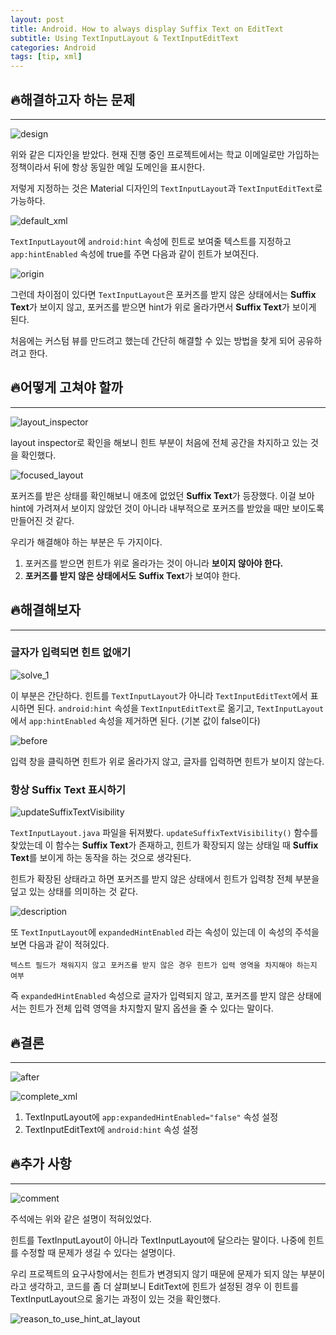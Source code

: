 ```yaml
---
layout: post
title: Android. How to always display Suffix Text on EditText
subtitle: Using TextInputLayout & TextInputEditText
categories: Android
tags: [tip, xml]
---
```


## 🔥해결하고자 하는 문제

---

![design](https://user-images.githubusercontent.com/44221447/170051583-5eb36c81-f268-4b79-bbbf-8ba05242b684.png)

위와 같은 디자인을 받았다. 현재 진행 중인 프로젝트에서는 학교 이메일로만 가입하는 정책이라서 뒤에 항상 동일한 메일 도메인을 표시한다.

저렇게 지정하는 것은 Material 디자인의 `TextInputLayout`과 `TextInputEditText`로 가능하다.

![default_xml](https://user-images.githubusercontent.com/44221447/170088134-dd8e4497-b492-4951-90cd-ffdb02a356a5.png)

`TextInputLayout`에 `android:hint` 속성에 힌트로 보여줄 텍스트를 지정하고 `app:hintEnabled` 속성에 true를 주면 다음과 같이 힌트가 보여진다.

![origin](https://user-images.githubusercontent.com/44221447/170208594-810878f2-4b19-4e2c-97bc-ee617bbd1aac.gif)

그런데 차이점이 있다면 `TextInputLayout`은 포커즈를 받지 않은 상태에서는 **Suffix Text**가 보이지 않고, 포커즈를 받으면 hint가 위로 올라가면서 **Suffix Text**가 보이게 된다.

처음에는 커스텀 뷰를 만드려고 했는데 간단히 해결할 수 있는 방법을 찾게 되어 공유하려고 한다.

## 🔥어떻게 고쳐야 할까

---

![layout_inspector](https://user-images.githubusercontent.com/44221447/170061800-66c0a697-82cc-481f-8f3c-4ee19da0c2d6.png)

layout inspector로 확인을 해보니 힌트 부분이 처음에 전체 공간을 차지하고 있는 것을 확인했다.

![focused_layout](https://user-images.githubusercontent.com/44221447/170062812-3c70ae8c-1ee4-4b5a-b9a8-a84962e7839b.png)

포커즈를 받은 상태를 확인해보니 애초에 없었던 **Suffix Text**가 등장했다. 이걸 보아 hint에 가려져서 보이지 않았던 것이 아니라 내부적으로 포커즈를 받았을 때만 보이도록 만들어진 것 같다.

우리가 해결해야 하는 부분은 두 가지이다.

1. 포커즈를 받으면 힌트가 위로 올라가는 것이 아니라 **보이지 않아야 한다.**
2. **포커즈를 받지 않은 상태에서도** **Suffix Text**가 보여야 한다.

## 🔥해결해보자

---

### 글자가 입력되면 힌트 없애기

![solve_1](https://user-images.githubusercontent.com/44221447/170088259-aaf0ff95-07b6-4ccf-990d-c0a459e13d84.png)

이 부분은 간단하다. 힌트를 `TextInputLayout`가 아니라 `TextInputEditText`에서 표시하면 된다. `android:hint` 속성을 `TextInputEditText`로 옮기고, `TextInputLayout`에서 `app:hintEnabled` 속성을 제거하면 된다. (기본 값이 false이다)

![before](https://user-images.githubusercontent.com/44221447/170207633-b0d86662-409f-4c19-9f87-6c1454621171.gif)

입력 창을 클릭하면 힌트가 위로 올라가지 않고, 글자를 입력하면 힌트가 보이지 않는다.

### 항상 **Suffix Text** 표시하기

![updateSuffixTextVisibility](https://user-images.githubusercontent.com/44221447/170070246-07ea1cbf-c147-4161-987e-a6b2347a753d.png)

`TextInputLayout.java` 파일을 뒤져봤다. `updateSuffixTextVisibility()` 함수를 찾았는데 이 함수는 **Suffix Text**가 존재하고, 힌트가 확장되지 않는 상태일 때 **Suffix Text**를 보이게 하는 동작을 하는 것으로 생각된다.

힌트가 확장된 상태라고 하면 포커즈를 받지 않은 상태에서 힌트가 입력창 전체 부분을 덮고 있는 상태를 의미하는 것 같다.

![description](https://user-images.githubusercontent.com/44221447/170020093-ceb93cf2-93bd-4226-9eb3-25bb742d75d6.png)

또 `TextInputLayout`에 `expandedHintEnabled` 라는 속성이 있는데 이 속성의 주석을 보면 다음과 같이 적혀있다.

```text
텍스트 필드가 채워지지 않고 포커즈를 받지 않은 경우 힌트가 입력 영역을 차지해야 하는지 여부
```

즉 `expandedHintEnabled` 속성으로 글자가 입력되지 않고, 포커즈를 받지 않은 상태에서는 힌트가 전체 입력 영역을 차지할지 말지 옵션을 줄 수 있다는 말이다.

## 🔥결론

---

![after](https://user-images.githubusercontent.com/44221447/170207931-611b789a-3f73-4c20-ace8-7ca61da26bb4.gif)

![complete_xml](https://user-images.githubusercontent.com/44221447/170086485-2277cab1-c41a-4900-9770-e90d6c3fe53f.png)

1. TextInputLayout에 `app:expandedHintEnabled="false"` 속성 설정
2. TextInputEditText에 `android:hint` 속성 설정

## 🔥추가 사항

---

![comment](https://user-images.githubusercontent.com/44221447/170086891-751d4064-06e4-4514-9adc-6906dcd44e5c.png)

주석에는 위와 같은 설명이 적혀있었다.

힌트를 TextInputLayout이 아니라 TextInputLayout에 달으라는 말이다. 나중에 힌트를 수정할 때 문제가 생길 수 있다는 설명이다.

우리 프로젝트의 요구사항에서는 힌트가 변경되지 않기 때문에 문제가 되지 않는 부분이라고 생각하고, 코드를 좀 더 살펴보니 EditText에 힌트가 설정된 경우 이 힌트를 TextInputLayout으로 옮기는 과정이 있는 것을 확인했다.

![reason_to_use_hint_at_layout](https://user-images.githubusercontent.com/44221447/170069189-482cdd52-6a78-4bfa-b6f2-ad77870be08f.png)
